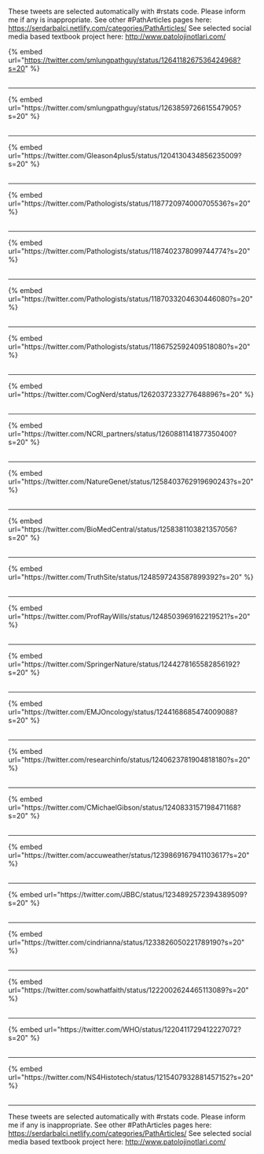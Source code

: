 

These tweets are selected automatically with #rstats code. Please inform me if any is inappropriate.
See other #PathArticles pages here: https://serdarbalci.netlify.com/categories/PathArticles/ 
See selected social media based textbook project here: http://www.patolojinotlari.com/

{% embed url="https://twitter.com/smlungpathguy/status/1264118267536424968?s=20" %}<br>
<br>
<hr>
{% embed url="https://twitter.com/smlungpathguy/status/1263859726615547905?s=20" %}<br>
<br>
<hr>
{% embed url="https://twitter.com/Gleason4plus5/status/1204130434856235009?s=20" %}<br>
<br>
<hr>
{% embed url="https://twitter.com/Pathologists/status/1187720974000705536?s=20" %}<br>
<br>
<hr>
{% embed url="https://twitter.com/Pathologists/status/1187402378099744774?s=20" %}<br>
<br>
<hr>
{% embed url="https://twitter.com/Pathologists/status/1187033204630446080?s=20" %}<br>
<br>
<hr>
{% embed url="https://twitter.com/Pathologists/status/1186752592409518080?s=20" %}<br>
<br>
<hr>
{% embed url="https://twitter.com/CogNerd/status/1262037233277648896?s=20" %}<br>
<br>
<hr>
{% embed url="https://twitter.com/NCRI_partners/status/1260881141877350400?s=20" %}<br>
<br>
<hr>
{% embed url="https://twitter.com/NatureGenet/status/1258403762919690243?s=20" %}<br>
<br>
<hr>
{% embed url="https://twitter.com/BioMedCentral/status/1258381103821357056?s=20" %}<br>
<br>
<hr>
{% embed url="https://twitter.com/TruthSite/status/1248597243587899392?s=20" %}<br>
<br>
<hr>
{% embed url="https://twitter.com/ProfRayWills/status/1248503969162219521?s=20" %}<br>
<br>
<hr>
{% embed url="https://twitter.com/SpringerNature/status/1244278165582856192?s=20" %}<br>
<br>
<hr>
{% embed url="https://twitter.com/EMJOncology/status/1244168685474009088?s=20" %}<br>
<br>
<hr>
{% embed url="https://twitter.com/researchinfo/status/1240623781904818180?s=20" %}<br>
<br>
<hr>
{% embed url="https://twitter.com/CMichaelGibson/status/1240833157198471168?s=20" %}<br>
<br>
<hr>
{% embed url="https://twitter.com/accuweather/status/1239869167941103617?s=20" %}<br>
<br>
<hr>
{% embed url="https://twitter.com/JBBC/status/1234892572394389509?s=20" %}<br>
<br>
<hr>
{% embed url="https://twitter.com/cindrianna/status/1233826050221789190?s=20" %}<br>
<br>
<hr>
{% embed url="https://twitter.com/sowhatfaith/status/1222002624465113089?s=20" %}<br>
<br>
<hr>
{% embed url="https://twitter.com/WHO/status/1220411729412227072?s=20" %}<br>
<br>
<hr>
{% embed url="https://twitter.com/NS4Histotech/status/1215407932881457152?s=20" %}<br>
<br>
<hr>


These tweets are selected automatically with #rstats code. Please inform me if any is inappropriate.
See other #PathArticles pages here: https://serdarbalci.netlify.com/categories/PathArticles/ 
See selected social media based textbook project here: http://www.patolojinotlari.com/
